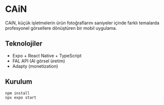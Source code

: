# CAiN
CAiN, küçük işletmelerin ürün fotoğraflarını saniyeler içinde farklı temalarda profesyonel görsellere dönüştüren bir mobil uygulama.

## Teknolojiler
- Expo + React Native + TypeScript
- FAL API (AI görsel üretim)
- Adapty (monetization)

## Kurulum
```bash
npm install
npx expo start
